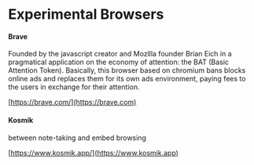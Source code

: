 # Experimental Browsers

#### Brave

Founded by the javascript creator and Mozllla founder Brian Eich in a pragmatical application on the economy of attention: the BAT (Basic Attention Token). Basically, this browser based on chromium bans blocks online ads and replaces them for its own ads environment,  paying fees to the users in exchange for their attention.&#x20;

[https://brave.com/](https://brave.com)

#### Kosmik

between note-taking and embed browsing

[https://www.kosmik.app/](https://www.kosmik.app)
